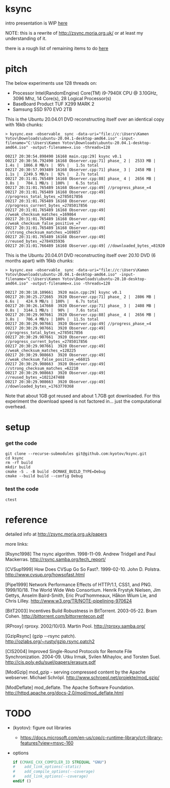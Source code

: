 # ksync

intro presentation is WIP [here](https://www.icloud.com/keynote/0xYX50qkePJ4hi4nuu4fmyNPQ#Untitled)

NOTE: this is a rewrite of http://zsync.moria.org.uk/ or at least my understanding of it.

there is a rough list of remaining items to do [here](todo.md)

# pitch

The below experiments use 128 threads on:

* Processor Intel(RandomEngine) Core(TM) i9-7940X CPU @ 3.10GHz, 3096 Mhz, 14 Core(s), 28 Logical Processor(s)
* BaseBoard Product TUF X299 MARK 2
* Samsung SSD 970 EVO 2TB

This is the Ubuntu 20.04.01 DVD reconstructing itself over an identical copy with 16kb chunks:

```
> kysync.exe -observable_ sync -data-uri="file://c:\Users\Kamen Yotov\Downloads\ubuntu-20.04.1-desktop-amd64.iso" -input-filename="C:\Users\Kamen Yotov\Downloads\ubuntu-20.04.1-desktop-amd64.iso" -output-filename=x.iso -threads=128

O0217 20:30:54.898490 16168 main.cpp:29] ksync v0.1                                                                     
O0217 20:30:56.792490 16168 Observer.cpp:71] phase_ 2 |  2533 MB |   1.4s |  1866.8 MB/s |  95% |   1.5s total            
O0217 20:30:57.993489 16168 Observer.cpp:71] phase_ 3 |  2458 MB |   1.1s |  2249.5 MB/s |  92% |   2.7s total            
O0217 20:31:01.765489 16168 Observer.cpp:88] phase_ 4 |  2656 MB |   3.8s |   704.1 MB/s | 100% |   6.5s total            
O0217 20:31:01.765489 16168 Observer.cpp:49] //progress_phase_=4                                                           
O0217 20:31:01.765489 16168 Observer.cpp:49] //progress_total_bytes_=2785017856                                             
O0217 20:31:01.765489 16168 Observer.cpp:49] //progress_current_bytes_=2785017856                                           
O0217 20:31:01.765489 16168 Observer.cpp:49] //weak_checksum_matches_=169864                                                
O0217 20:31:01.765489 16168 Observer.cpp:49] //weak_checksum_false_positive_=7                                               
O0217 20:31:01.765489 16168 Observer.cpp:49] //strong_checksum_matches_=169857                                              
O0217 20:31:01.765489 16168 Observer.cpp:49] //reused_bytes_=2784935936                                                    
O0217 20:31:01.766489 16168 Observer.cpp:49] //downloaded_bytes_=81920                                                     
```

This is the Ubuntu 20.04.01 DVD reconstructing itself over 20.10 DVD (6 months apart) with 16kb chunks:

```
> kysync.exe -observable_ sync -data-uri="file://c:\Users\Kamen Yotov\Downloads\ubuntu-20.04.1-desktop-amd64.iso" -input-filename="C:\Users\Kamen Yotov\Downloads\ubuntu-20.10-desktop-amd64.iso" -output-filename=x.iso -threads=128

O0217 20:30:18.109661  3920 main.cpp:29] ksync v0.1                                                                     
O0217 20:30:25.272665  3920 Observer.cpp:71] phase_ 2 |  2806 MB |   6.6s |   424.9 MB/s | 100% |   6.7s total            
O0217 20:30:26.147660  3920 Observer.cpp:71] phase_ 3 |  2408 MB |   0.8s |  3144.1 MB/s |  90% |   7.6s total            
O0217 20:30:29.907661  3920 Observer.cpp:88] phase_ 4 |  2656 MB |   3.8s |   706.4 MB/s | 100% |  11.5s total            
O0217 20:30:29.907661  3920 Observer.cpp:49] //progress_phase_=4                                                           
O0217 20:30:29.907661  3920 Observer.cpp:49] //progress_total_bytes_=2785017856                                             
O0217 20:30:29.907661  3920 Observer.cpp:49] //progress_current_bytes_=2785017856                                           
O0217 20:30:29.907661  3920 Observer.cpp:49] //weak_checksum_matches_=128225                                                
O0217 20:30:29.908663  3920 Observer.cpp:49] //weak_checksum_false_positive_=66015                                           
O0217 20:30:29.908663  3920 Observer.cpp:49] //strong_checksum_matches_=62210                                               
O0217 20:30:29.908663  3920 Observer.cpp:49] //reused_bytes_=1021247488                                                    
O0217 20:30:29.908663  3920 Observer.cpp:49] //downloaded_bytes_=1763770368                                                
```

Note that about 1GB got reused and about 1.7GB got downloaded. For this experiment the download speed is not factored
in... just the computational overhead.

# setup

### get the code

```shell
git clone --recurse-submodules git@github.com:kyotov/ksync.git
cd ksync
rm -rf build 
mkdir build
cmake -S . -B build -DCMAKE_BUILD_TYPE=Debug
cmake --build build --config Debug
```

### test the code
```shell
ctest
```


# reference

detailed info at http://zsync.moria.org.uk/papers

more links:

[Rsync1998] The rsync algorithm. 1998-11-09. Andrew Tridgell and Paul Mackerras. http://rsync.samba.org/tech_report/

[CVSup1999] How Does CVSup Go So Fast?. 1999-02-10. John D. Polstra. http://www.cvsup.org/howsofast.html

[Pipe1999] Network Performance Effects of HTTP/1.1, CSS1, and PNG. 1999/10/18. The World Wide Web Consortium. Henrik
Frystyk Nielsen, Jim Gettys, Anselm Baird-Smith, Eric Prud'hommeaux, Håkon Wium Lie, and Chris
Lilley. http://www.w3.org/TR/NOTE-pipelining-970624

[BitT2003] Incentives Build Robustness in BitTorrent. 2003-05-22. Bram Cohen. http://bittorrent.com/bittorrentecon.pdf

[RProxy] rproxy. 2002/10/03. Martin Pool. http://rproxy.samba.org/

[GzipRsync] (gzip --rsync patch). http://ozlabs.org/~rusty/gzip.rsync.patch2

[CIS2004] Improved Single-Round Protocols for Remote File Synchronization. 2004-09. Utku Irmak, Svilen Mihaylov, and
Torsten Suel. http://cis.poly.edu/suel/papers/erasure.pdf

[ModGzip] mod_gzip - serving compressed content by the Apache webserver. Michael
Schröpl. http://www.schroepl.net/projekte/mod_gzip/

[ModDeflate] mod_deflate. The Apache Software Foundation. http://httpd.apache.org/docs-2.0/mod/mod_deflate.html

# TODO
* (kyotov): figure out libraries
    * https://docs.microsoft.com/en-us/cpp/c-runtime-library/crt-library-features?view=msvc-160
    
* options
    ```cmake
    if (CMAKE_CXX_COMPILER_ID STREQUAL "GNU")
    #    add_link_options(-static)
    #    add_compile_options(--coverage)
    #    add_link_options(--coverage)
    endif ()
    ```
